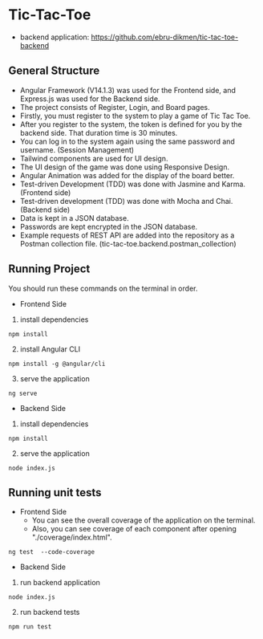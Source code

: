 # Tic-Tac-Toe
- backend application: https://github.com/ebru-dikmen/tic-tac-toe-backend

## General Structure
- Angular Framework (V14.1.3) was used for the Frontend side, and Express.js was used for the Backend side.
- The project consists of Register, Login, and Board pages.
- Firstly, you must register to the system to play a game of Tic Tac Toe.
- After you register to the system, the token is defined for you by the backend side. That duration time is 30 minutes.
- You can log in to the system again using the same password and username. (Session Management)
- Tailwind components are used for UI design.
- The UI design of the game was done using Responsive Design.
- Angular Animation was added for the display of the board better.
- Test-driven Development (TDD) was done with Jasmine and Karma. (Frontend side)
- Test-driven development (TDD) was done with Mocha and Chai. (Backend side)
- Data is kept in a JSON database.
- Passwords are kept encrypted in the JSON database.
- Example requests of REST API  are added into the repository as a Postman collection file. (tic-tac-toe.backend.postman_collection)

## Running Project
You should run these commands on the terminal in order.

- Frontend Side
1. install dependencies
```
npm install
```
2. install Angular CLI
```
npm install -g @angular/cli
```
3. serve the application
```
ng serve
```

- Backend Side
1. install dependencies
```
npm install
```
2. serve the application
```
node index.js
```

## Running unit tests
- Frontend Side
  * You can see the overall coverage of the application on the terminal.
  * Also, you can see coverage of each component after opening "./coverage/index.html".
```
ng test  --code-coverage
```

- Backend Side
1. run backend application
```
node index.js
```

2. run backend tests
```
npm run test
```

